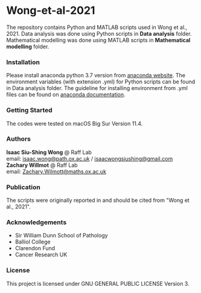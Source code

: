 # Wong-et-al-2021
The repository contains Python and MATLAB scripts used in Wong et al., 2021. Data analysis was done using Python scripts in **Data analysis** folder. Mathematical modelling was done using MATLAB scripts in **Mathematical modelling** folder.

### Installation
Please install anaconda python 3.7 version from [anaconda website](https://www.anaconda.com/download/#macos). The environment variables (with extension .yml) for Python scripts can be found in Data analysis folder. The guideline for installing environment from .yml files can be found on [anaconda documentation](https://conda.io/projects/conda/en/latest/user-guide/tasks/manage-environments.html).

### Getting Started
The codes were tested on macOS Big Sur Version 11.4.

### Authors
**Isaac Siu-Shing Wong** @ Raff Lab  
email: isaac.wong@path.ox.ac.uk / isaacwongsiushing@gmail.com  
**Zachary Willmot** @ Raff Lab  
email: Zachary.Wilmott@maths.ox.ac.uk

### Publication
The scripts were originally reported in and should be cited from "Wong et al., 2021".

### Acknowledgements
- Sir William Dunn School of Pathology
- Balliol College
- Clarendon Fund
- Cancer Research UK

### License
This project is licensed under GNU GENERAL PUBLIC LICENSE Version 3.